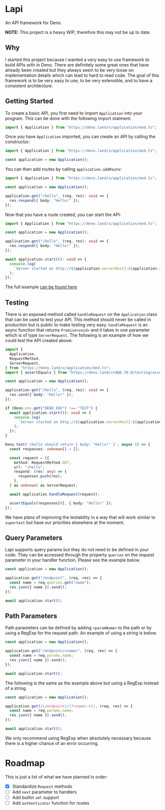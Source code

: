 # Lapi

An API framework for Deno.

**NOTE:** This project is a heavy WIP, therefore this may not be up to date.

## Why

I started this project because I wanted a very easy to use framework to build APIs with in Deno. There are definitely some great ones that have already been created but they always seem to be very loose on implementation details which can lead to hard to read code. The goal of this framework is to be very easy to use, to be very extensible, and to have a consistent architecture.

## Getting Started

To create a basic API, you first need to import `Application` into your program. This can be done with the following import statment:

```typescript
import { Application } from "https://deno.land/x/application/mod.ts";
```

Once you have `Application` imported, you can create an API by calling the constructor:

```typescript
import { Application } from "https://deno.land/x/application/mod.ts";

const application = new Application();
```

You can then add routes by calling `application.addRoute`:

```typescript
import { Application } from "https://deno.land/x/application/mod.ts";

const application = new Application();

application.get("/hello", (req, res): void => {
  res.respond({ body: "Hello!" });
});
```

Now that you have a route created, you can start the API:

```typescript
import { Application } from "https://deno.land/x/application/mod.ts";

const application = new Application();

application.get("/hello", (req, res): void => {
  res.respond({ body: "Hello!" });
});

await application.start((): void => {
  console.log(
    `Server started on http://${application.serverHost}:${application.serverPort}`
  );
});
```

The full example [can be found here](./examples/basic_api.ts)

## Testing

There is an exposed method called `handleRequest` on the `Application` class that can be used to test your API. This method should never be called in production but is public to make testing very easy. `handleRequest` is an async function that returns `Promise<void>` and it takes in one parameter which is of type `ServerRequest`. The following is an example of how we could test the API created above:

```typescript
import {
  Application,
  RequestMethod,
  ServerRequest,
} from "https://deno.land/x/application/mod.ts";
import { assertEquals } from "https://deno.land/std@0.70.0/testing/asserts.ts";

const application = new Application();

application.get("/hello", (req, res): void => {
  res.send({ body: "Hello!" });
});

if (Deno.env.get("DENO_ENV") !== "TEST") {
  await application.start((): void => {
    console.log(
      `Server started on http://${application.serverHost}:${application.serverPort}`
    );
  });
}

Deno.test('/hello should return { body: "Hello!" }', async () => {
  const responses: unknown[] = [];

  const request = ({
    method: RequestMethod.GET,
    url: "/hello",
    respond: (res: any) => {
      responses.push(res);
    },
  } as unknown) as ServerRequest;

  await application.handleRequest(request);

  assertEquals(responses[0], { body: "Hello!" });
});
```

We have plans of improving the testability in a way that will work similar to `supertest` but have our priorities elsewhere at the moment.

## Query Parameters

Lapi supports query params but they do not need to be defined in your code. They can be accessed through the property `queries` on the request parameter in your handler function. Please see the example below.

```typescript
const application = new Application();

application.get("/endpoint", (req, res) => {
  const name = req.queries.get("name");
  res.json({ name }).send();
});

await application.start();
```

## Path Parameters

Path parameters can be defined by adding `<paramName>` to the path or by using a RegExp for the request path. An example of using a string is below.

```typescript
const application = new Application();

application.get("/endpoint/<name>", (req, res) => {
  const name = req.params.name;
  res.json({ name }).send();
});

await application.start();
```

The following is the same as the example above but using a RegExp instead of a string.

```typescript
const application = new Application();

application.get(/\/endpoint\/(?<name>.+)/, (req, res) => {
  const name = req.params.name;
  res.json({ name }).send();
});

await application.start();
```

We only recommend using RegExp when absolutely necessary because there is a higher chance of an error occurring.

# Roadmap

This is just a list of what we have planned in order:

- [x] Standardize `Request` methods
- [ ] Add `next` parameter to handlers
- [ ] Add builtin `xml` support
- [ ] Add `authenticator` function for routes
